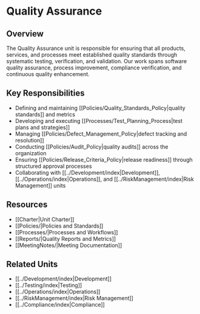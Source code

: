 # Quality Assurance

## Overview

The Quality Assurance unit is responsible for ensuring that all products, services, and processes meet established quality standards through systematic testing, verification, and validation. Our work spans software quality assurance, process improvement, compliance verification, and continuous quality enhancement.

## Key Responsibilities

- Defining and maintaining [[Policies/Quality_Standards_Policy|quality standards]] and metrics
- Developing and executing [[Processes/Test_Planning_Process|test plans and strategies]]
- Managing [[Policies/Defect_Management_Policy|defect tracking and resolution]]
- Conducting [[Policies/Audit_Policy|quality audits]] across the organization
- Ensuring [[Policies/Release_Criteria_Policy|release readiness]] through structured approval processes
- Collaborating with [[../Development/index|Development]], [[../Operations/index|Operations]], and [[../RiskManagement/index|Risk Management]] units

## Resources

- [[Charter|Unit Charter]]
- [[Policies/|Policies and Standards]]
- [[Processes/|Processes and Workflows]]
- [[Reports/|Quality Reports and Metrics]]
- [[MeetingNotes/|Meeting Documentation]]

## Related Units

- [[../Development/index|Development]]
- [[../Testing/index|Testing]] 
- [[../Operations/index|Operations]]
- [[../RiskManagement/index|Risk Management]]
- [[../Compliance/index|Compliance]]
